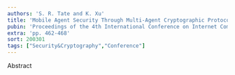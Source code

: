 ```yaml
---
authors: 'S. R. Tate and K. Xu'
title: 'Mobile Agent Security Through Multi-Agent Cryptographic Protocols'
pubin: 'Proceedings of the 4th International Conference on Internet Computing (IC 2003)'
extra: 'pp. 462-468'
sort: 200301
tags: ["Security&Cryptography","Conference"]
---
```

Abstract


